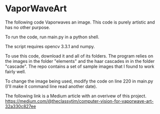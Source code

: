 # VaporWaveArt
The following code Vaporwaves an image. This code is purely artistic and has no other purpose. 

To run the code, run main.py in a python shell.

The script requires opencv 3.3.1 and numpy.

To use this code, download it and all of its folders. The program relies on the images in the folder "elements" and the 
haar cascades in in the folder "cascade". The repo contains a set of sample images that I found to work fairly well. 

To change the image being used, modify the code on line 220 in main.py (I'll make it command line read another date).

The following link is a Medium article with an overivew of this project.
https://medium.com/@theclassytim/computer-vision-for-vaporwave-art-32a330c827ee
 
